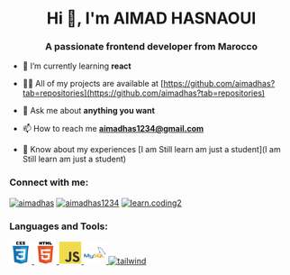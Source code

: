 <h1 align="center">Hi 👋, I'm AIMAD HASNAOUI</h1>
<h3 align="center">A passionate frontend developer from Marocco</h3>

- 🌱 I’m currently learning **react**

- 👨‍💻 All of my projects are available at [https://github.com/aimadhas?tab=repositories](https://github.com/aimadhas?tab=repositories)

- 💬 Ask me about **anything you want**

- 📫 How to reach me **aimadhas1234@gmail.com**

- 📄 Know about my experiences [I am Still learn am just a student](I am Still learn am just a student)

<h3 align="left">Connect with me:</h3>
<p align="left">
<a href="https://codepen.io/aimadhas" target="blank"><img align="center" src="https://raw.githubusercontent.com/rahuldkjain/github-profile-readme-generator/master/src/images/icons/Social/codepen.svg" alt="aimadhas" height="30" width="40" /></a>
<a href="https://twitter.com/aimadhas1234" target="blank"><img align="center" src="https://raw.githubusercontent.com/rahuldkjain/github-profile-readme-generator/master/src/images/icons/Social/twitter.svg" alt="aimadhas1234" height="30" width="40" /></a>
<a href="https://instagram.com/learn.coding2" target="blank"><img align="center" src="https://raw.githubusercontent.com/rahuldkjain/github-profile-readme-generator/master/src/images/icons/Social/instagram.svg" alt="learn.coding2" height="30" width="40" /></a>
</p>

<h3 align="left">Languages and Tools:</h3>
<p align="left"> <a href="https://www.w3schools.com/css/" target="_blank" rel="noreferrer"> <img src="https://raw.githubusercontent.com/devicons/devicon/master/icons/css3/css3-original-wordmark.svg" alt="css3" width="40" height="40"/> </a> <a href="https://www.w3.org/html/" target="_blank" rel="noreferrer"> <img src="https://raw.githubusercontent.com/devicons/devicon/master/icons/html5/html5-original-wordmark.svg" alt="html5" width="40" height="40"/> </a> <a href="https://developer.mozilla.org/en-US/docs/Web/JavaScript" target="_blank" rel="noreferrer"> <img src="https://raw.githubusercontent.com/devicons/devicon/master/icons/javascript/javascript-original.svg" alt="javascript" width="40" height="40"/> </a> <a href="https://www.mysql.com/" target="_blank" rel="noreferrer"> <img src="https://raw.githubusercontent.com/devicons/devicon/master/icons/mysql/mysql-original-wordmark.svg" alt="mysql" width="40" height="40"/> </a> <a href="https://tailwindcss.com/" target="_blank" rel="noreferrer"> <img src="https://www.vectorlogo.zone/logos/tailwindcss/tailwindcss-icon.svg" alt="tailwind" width="40" height="40"/> </a> </p>
